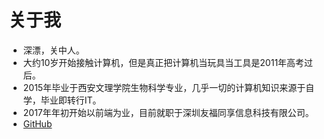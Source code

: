 # 关于我
- 深漂，关中人。
- 大约10岁开始接触计算机，但是真正把计算机当玩具当工具是2011年高考过后。
- 2015年毕业于西安文理学院生物科学专业，几乎一切的计算机知识来源于自学，毕业即转行IT。
- 2017年年初开始以前端为业，目前就职于深圳友福同享信息科技有限公司。
- [GitHub](https://github.com/taosang1992)
